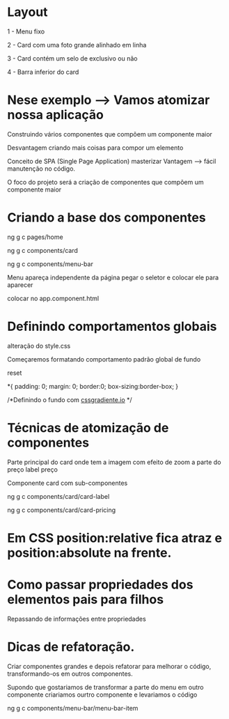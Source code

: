 # Layout

1 - Menu fixo 

2 - Card com uma foto grande alinhado em linha

3 - Card contém um selo de exclusivo ou não

4 - Barra inferior do card

# Nese exemplo --> Vamos atomizar nossa aplicação

Construindo vários componentes que compõem um componente maior

Desvantagem criando mais coisas para compor um elemento

Conceito de SPA (Single Page Application) masterizar
Vantagem --> fácil manutenção no código.

O foco do projeto será a criação de componentes que compõem um componente maior

# Criando a base dos componentes

ng g c pages/home

ng g c components/card

ng g c components/menu-bar

Menu apareça independente da página 
pegar o seletor e colocar ele para aparecer 

colocar no app.component.html

# Definindo comportamentos globais

alteração do style.css

Começaremos formatando comportamento padrão global de fundo

reset 

*{
    padding: 0;
    margin: 0;
    border:0;
    box-sizing:border-box;
}

/*Definindo o fundo com [cssgradiente.io](https://cssgradient.io/) */

# Técnicas de atomização de componentes

Parte principal do card onde tem a imagem com efeito de zoom
a parte do preço
label preço

Componente card com sub-componentes

ng g c components/card/card-label

ng g c components/card/card-pricing


# Em CSS position:relative fica atraz e position:absolute na frente.


# Como passar propriedades dos elementos pais para filhos

Repassando de informações entre propriedades

# Dicas de refatoração.

Criar componentes grandes e depois refatorar para melhorar o código, transformando-os em outros componentes.

Supondo que gostariamos de transformar a parte do menu em outro componente
criariamos ourtro componente e levariamos o código 

ng g c components/menu-bar/menu-bar-item 





